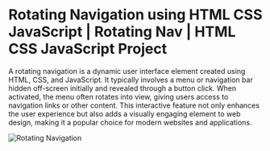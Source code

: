 # Rotating Navigation using HTML CSS JavaScript | Rotating Nav | HTML CSS JavaScript Project


A rotating navigation is a dynamic user interface element created using HTML, CSS, and JavaScript. It typically involves a menu or navigation bar hidden off-screen initially and revealed through a button click. When activated, the menu often rotates into view, giving users access to navigation links or other content. This interactive feature not only enhances the user experience but also adds a visually engaging element to web design, making it a popular choice for modern websites and applications.

![Rotating Navigation](images/RotatingNavigation.png)